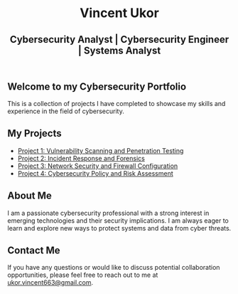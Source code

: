 <!DOCTYPE html>
<html lang="en">
<head>
  <meta charset="UTF-8">
  <meta name="viewport" content="width=device-width, initial-scale=1.0">
</head>
<body>
  <header>
    <h1>Vincent Ukor</h1>
    <h2>Cybersecurity Analyst | Cybersecurity Engineer | Systems Analyst</h2>
  </header>
  <main>
    <section>
      <h2>Welcome to my Cybersecurity Portfolio</h2>
      <p>This is a collection of projects I have completed to showcase my skills and experience in the field of cybersecurity.</p>
    </section>
    <section>
      <h2>My Projects</h2>
      <ul>
        <li><a href="https://github.com/your-username/project1">Project 1: Vulnerability Scanning and Penetration Testing</a></li>
        <li><a href="https://github.com/your-username/project2">Project 2: Incident Response and Forensics</a></li>
        <li><a href="https://github.com/your-username/project3">Project 3: Network Security and Firewall Configuration</a></li>
        <li><a href="https://github.com/your-username/project4">Project 4: Cybersecurity Policy and Risk Assessment</a></li>
      </ul>
    </section>
    <section>
      <h2>About Me</h2>
      <p>I am a passionate cybersecurity professional with a strong interest in emerging technologies and their security implications. I am always eager to learn and explore new ways to protect systems and data from cyber threats.</p>
    </section>
    <section>
      <h2>Contact Me</h2>
      <p>If you have any questions or would like to discuss potential collaboration opportunities, please feel free to reach out to me at <a href="mailto:your-email@example.com">ukor.vincent663@gmail.com</a>.</p>
    </section>
  </main>
</body>
</html>
